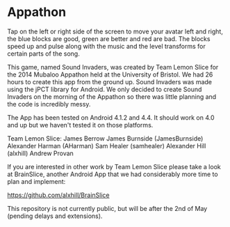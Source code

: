 Appathon
========

Tap on the left or right side of the screen to move your avatar left and right, the blue blocks are good, green are better and red are bad. The blocks speed up and pulse along with the music and the level transforms for certain parts of the song.

This game, named Sound Invaders, was created by Team Lemon Slice for the 2014 Mubaloo Appathon held at the University of Bristol. We had 26 hours to create this app from the ground up. Sound Invaders was made using the jPCT library for Android. We only decided to create Sound Invaders on the morning of the Appathon so there was little planning and the code is incredibly messy.

The App has been tested on Android 4.1.2 and 4.4. It should work on 4.0 and up but we haven't tested it on those platforms. 

Team Lemon Slice: 
  James Berrow
  James Burnside (JamesBurnside)
  Alexander Harman (AHarman)
  Sam Healer (samhealer)
  Alexander Hill (alxhill)
  Andrew Provan
  
If you are interested in other work by Team Lemon Slice please take a look at BrainSlice, another Android App that we had considerably more time to plan and implement:

https://github.com/alxhill/BrainSlice

This repository is not currently public, but will be after the 2nd of May (pending delays and extensions).
